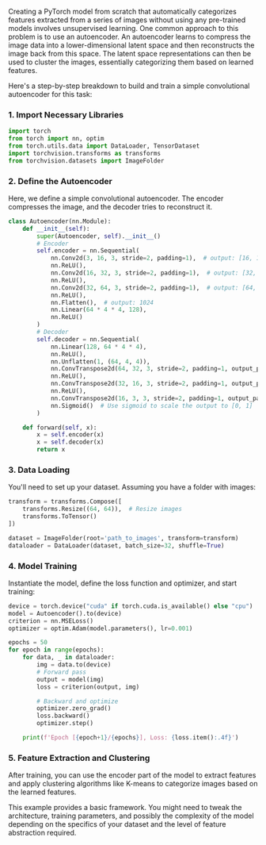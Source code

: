 Creating a PyTorch model from scratch that automatically categorizes features extracted from a series of images without using any pre-trained models involves unsupervised learning. One common approach to this problem is to use an autoencoder. An autoencoder learns to compress the image data into a lower-dimensional latent space and then reconstructs the image back from this space. The latent space representations can then be used to cluster the images, essentially categorizing them based on learned features.

Here's a step-by-step breakdown to build and train a simple convolutional autoencoder for this task:

### 1. Import Necessary Libraries
```python
import torch
from torch import nn, optim
from torch.utils.data import DataLoader, TensorDataset
import torchvision.transforms as transforms
from torchvision.datasets import ImageFolder
```

### 2. Define the Autoencoder
Here, we define a simple convolutional autoencoder. The encoder compresses the image, and the decoder tries to reconstruct it.

```python
class Autoencoder(nn.Module):
    def __init__(self):
        super(Autoencoder, self).__init__()
        # Encoder
        self.encoder = nn.Sequential(
            nn.Conv2d(3, 16, 3, stride=2, padding=1),  # output: [16, 16, 16]
            nn.ReLU(),
            nn.Conv2d(16, 32, 3, stride=2, padding=1),  # output: [32, 8, 8]
            nn.ReLU(),
            nn.Conv2d(32, 64, 3, stride=2, padding=1),  # output: [64, 4, 4]
            nn.ReLU(),
            nn.Flatten(),  # output: 1024
            nn.Linear(64 * 4 * 4, 128),
            nn.ReLU()
        )
        # Decoder
        self.decoder = nn.Sequential(
            nn.Linear(128, 64 * 4 * 4),
            nn.ReLU(),
            nn.Unflatten(1, (64, 4, 4)),
            nn.ConvTranspose2d(64, 32, 3, stride=2, padding=1, output_padding=1),
            nn.ReLU(),
            nn.ConvTranspose2d(32, 16, 3, stride=2, padding=1, output_padding=1),
            nn.ReLU(),
            nn.ConvTranspose2d(16, 3, 3, stride=2, padding=1, output_padding=1),
            nn.Sigmoid()  # Use sigmoid to scale the output to [0, 1]
        )

    def forward(self, x):
        x = self.encoder(x)
        x = self.decoder(x)
        return x
```

### 3. Data Loading
You'll need to set up your dataset. Assuming you have a folder with images:

```python
transform = transforms.Compose([
    transforms.Resize((64, 64)),  # Resize images
    transforms.ToTensor()
])

dataset = ImageFolder(root='path_to_images', transform=transform)
dataloader = DataLoader(dataset, batch_size=32, shuffle=True)
```

### 4. Model Training
Instantiate the model, define the loss function and optimizer, and start training:

```python
device = torch.device("cuda" if torch.cuda.is_available() else "cpu")
model = Autoencoder().to(device)
criterion = nn.MSELoss()
optimizer = optim.Adam(model.parameters(), lr=0.001)

epochs = 50
for epoch in range(epochs):
    for data, _ in dataloader:
        img = data.to(device)
        # Forward pass
        output = model(img)
        loss = criterion(output, img)

        # Backward and optimize
        optimizer.zero_grad()
        loss.backward()
        optimizer.step()

    print(f'Epoch [{epoch+1}/{epochs}], Loss: {loss.item():.4f}')
```

### 5. Feature Extraction and Clustering
After training, you can use the encoder part of the model to extract features and apply clustering algorithms like K-means to categorize images based on the learned features.

This example provides a basic framework. You might need to tweak the architecture, training parameters, and possibly the complexity of the model depending on the specifics of your dataset and the level of feature abstraction required.
